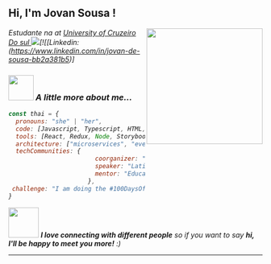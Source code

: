 <h2> Hi, I'm Jovan Sousa ! <img [src="https://media.giphy.com/media/mGcNjsfWAjY5AEZNw6/giphy.gif"](https://media0.giphy.com/media/v1.Y2lkPTc5MGI3NjExa3B1MGRicWZ3anI1YWNkaWVkNXBvaTUwamNuemZqbmIzYWk1M2xhZSZlcD12MV9pbnRlcm5hbF9naWZfYnlfaWQmY3Q9Zw/vL8jVjKkqbVh2qdFj0/giphy.gif) width="50"></h2>
<img align='right' src="https://media.giphy.com/media/ieyl9zmCjO4b4t6qoY/giphy.gif" width="230">
<p><em>Estudante na at <a href="http://https://cursos.cruzeirodosulvirtual.com.br/graduacao?utm_source=ads-google-search&utm_medium=g-c-&utm_campaign=marca-nac_graduacao_conversao_vendas_search_texto_ead_ads&utm_term=cruzeiro%20do%20sul%20virtual-b&utm_content=marca_keywords&gad_source=1&gad_campaignid=17254538329&gbraid=0AAAAADqXL__cHRf4K0zm1R8zCQkxHoxby&gclid=CjwKCAjwy7HEBhBJEiwA5hQNojctDp3oO5ESmDPYLM4VvM3Mc3ADinzjfwldzIw1F7ZjGq-ics9ZhRoCOswQAvD_BwE">University of Cruzeiro Do sul </a><img src="https://media.giphy.com/media/fYSnHlufseco8Fh93Z/giphy.gif"

[![[Linkedin:(https://www.linkedin.com/in/jovan-de-sousa-bb2a381b5)]

### <img src="https://media.giphy.com/media/VgCDAzcKvsR6OM0uWg/giphy.gif" width="50"> A little more about me...  

```javascript
const thai = {
  pronouns: "she" | "her",
  code: [Javascript, Typescript, HTML, CSS, Ruby, Python, Java],
  tools: [React, Redux, Node, Storybook, Styled-Components, Jest, Docker],
  architecture: ["microservices", "event-driven", "design system pattern"],
  techCommunities: {
                        coorganizer: "AfroPython",
                        speaker: "Latinity",
                        mentor: "EducaTRANSforma"
                      },
 challenge: "I am doing the #100DaysOfCode challenge focused on react and typescript"
}
```

<img src="https://media.giphy.com/media/LnQjpWaON8nhr21vNW/giphy.gif" width="60"> <em><b>I love connecting with different people</b> so if you want to say <b>hi, I'll be happy to meet you more!</b> :)</em>

---
